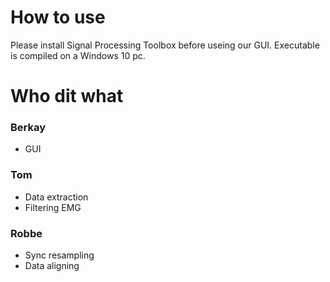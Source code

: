 
# How to use
Please install Signal Processing Toolbox before useing our GUI.
Executable is compiled on a Windows 10 pc.

# Who dit what
### Berkay
- GUI
### Tom
- Data extraction
- Filtering EMG
### Robbe
- Sync resampling
- Data aligning
